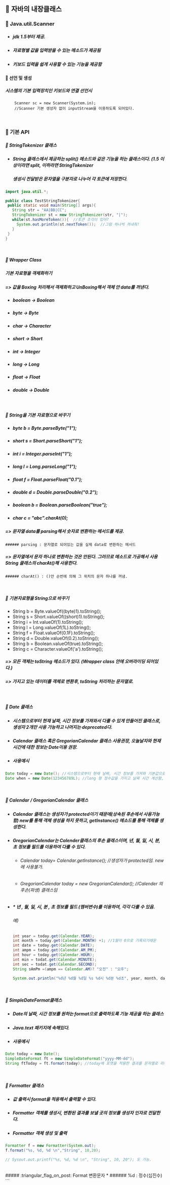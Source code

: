 ## :pushpin: 자바의 내장클래스
### :round_pushpin: Java.util.Scanner 
* ##### jdk 1.5부터 제공.
* ##### 자료형별 값을 입력받을 수 있는 메소드가 제공됨
* ##### 키보드 입력을 쉽게 사용할 수 있는 기능을 제공함

#### :triangular_flag_on_post: 선언 및 생성
##### 시스템의 기본 입력장치인 키보드와 연결 선언시
        Scanner sc = new Scanner(System.in);
        //Scanner 기본 생성자 없이 inputStream을 이용하도록 되어있다.

<br>

### :round_pushpin: 기본 API 
##### :triangular_flag_on_post: StringTokenizer 클래스 
* ##### String 클래스에서 제공하는 split() 메소드와 같은 기능을 하는 클래스이다. (1.5 이상이라면 split, 이하라면 StringTokenizer 
  #####  생성시 전달받은 문자열을 구분자로 나누어 각 토큰에 저장한다.
 ```java
 import java.util.*;
 
 public class TestStringTokenizer{
  public static void main(String[] args){
    String str = "AA|BB|CC";
    StringTokenizer st = new StringTokenizer(str, "|");
    while(st.hasMoreToken()){  //토큰 조각이 있어?
      System.out.println(st.nextToken());  //그럼 하나씩 꺼내줘!
    }
  }
 }
 ```
 
 <br>
 
 ##### :triangular_flag_on_post: Wrapper Class
 ##### 기본 자료형을 객체화하기
 ##### => 값을 Boxing 처리해서 객체화하고 UnBoxing해서 객체 안 data를 꺼낸다.
* ##### boolean -> Boolean
* ##### byte -> Byte
* ##### char -> Character
* ##### short -> Short
* ##### int -> Integer
* ##### long -> Long
* ##### float -> Float
* ##### double -> Double

<br>


 ##### :triangular_flag_on_post: String을 기본 자료형으로 바꾸기
 * ##### byte b = Byte.parseByte("1");
 * ##### short s = Short.parseShort("1");
 * ##### int i = Integer.parseInt("1");
 * ##### long l = Long.parseLong("1");
 * ##### float f = Float.parseFloat("0.1");
 * ##### double d = Double.parseDouble("0.2");
 * ##### boolean b = Boolean.parseBoolean("true");

 * ##### char c = "abc".charAt(0);
 
##### => 문자열 data를 parsing해서 숫자로 변환하는 메서드를 제공.
    ###### parsing : 문자열로 되어있는 값을 실제 data로 변환하는 메서드 
##### => 문자열에서 문자 하나로 변환하는 것은 안된다. 그러므로 메소드로 가공해서 사용 String 클래스의 charAt()해 사용한다. 
    ###### charAt() : ()안 순번에 의해 그 위치의 문자 하나를 꺼냄. 
    
  <br>
  
 ##### :triangular_flag_on_post: 기본자료형을 String으로 바꾸기
 * String b = Byte.valueOf((byte)1).toString();
 * String s = Short.valueOf((short)1).toString();
 * String i = Int.valueOf(1).toString();
 * String l = Long.valueOf(1L).toString();
 * String f = Float.valueOf(0.1F).toString();
 * String d = Double.valueOf(0.2).toString();
 * String b = Boolean.valueOf(true).toString();
 * String c = Character.valueOf('a').toString();
 ##### => 모든 객체는 toString 메소드가 있다. (Wrapper class 안에 오버라이딩 되어있다.)
 ##### => 가지고 있는 데이터를 객체로 변환후, toString 처리하는 문자열로.
 
 <br>
 
 ##### :triangular_flag_on_post: Date 클래스
 * ##### 시스템으로부터 현재 날짜, 시간 정보를 가져와서 다룰 수 있게 만들어진 클래스로, 생성자 2개만 사용 가능하고 나머지는 deprecated다.
 * ##### Calendar 클래스 혹은 GregorianCalendar 클래스 사용권장, 오늘날자와 현재 시간에 대한 정보는 Date이용 권장.
 * ##### 사용예시 
```java
Date today = new Date(); //시스템으로부터 현재 날짜, 시간 정보를 가져와 기본값으로 사용
Date when = new Date(123456789L); //long 형 정수값을 가지고 날짜 시간 계산함, 1970년 1월 1일 0시 0분 0초가 기준.
```

<br>

##### :triangular_flag_on_post: Calendar / GregorianCalendar 클래스
* ##### Calendar 클래스는 생성자가 protected이기 때문에(상속된 후손에서 사용가능함) new를 통해 객체 생성을 하지 못하고, getInstance() 메소드를 통해 객체를 생성한다.
* ##### GregorianCalendar는 Calender클래스의 후손 클래스이며, 년, 월, 일, 시, 분, 초 정보를 필드를 이용하여 다룰 수 있다. 
   * ###### Calendar today= Calendar.getInstance(); //생성자가 protected임. new에 사용불가.
   * ###### GregorianCalendar today = new GregorianCalendar(); //Calender 의 후손(파생) 클래스임
* ##### * 년 , 월, 일, 시, 분 , 초 정보를 필드 (멤버변수)를 이용하여, 각각 다룰 수 있음.
  ###### 예) 
  ```java
  int year = today.get(Calendar.YEAR);
  int month = today.get(Calendar.MONTH) +1; //1월이 0으로 기록되기때문
  int date = today.get(Calendar.DATE);
  int ampm = today.get(Calendar.AM_PM);
  int hour = today.get(Calendar.HOUR);
  int min = todat.get(Calendar.MINUTE);
  int sec = todat.get(Calendar.SECOND);
  String sAmPm =(ampm == Calendar.AM)? "오전" : "오후";
  
  System.out.println("%d년 %d월 %d일 %s %d시 %d분 %d초", year, month, date, sAmPm, hour, min, sec);
  ```
  
  <br>
  

##### :triangular_flag_on_post: SimpleDateFormat클래스
* ##### Date의 날짜, 시간 정보를 원하는 format으로 출력하도록 기능 제공을 하는 클래스
* ##### Java.text 패키지에 속해있다.
* ##### 사용예시 
 ```java 
Date today = new Date();
SimpleDateFormat ft = new SimpleDateFormat("yyyy-MM-dd");
String ftToday = ft.format(today); //today에 포맷을 적용한 결과를 문자열로 리턴.
```

<br>

##### :triangular_flag_on_post: Formatter 클래스
* ##### 값 출력시 format을 적용해서 출력할 수 있다. 
* ##### Formatter 객체를 생성시, 변환된 결과를 보낼 곳의 정보를 생성자 인자로 전달한다. 
* ##### Formatter 객체 생성 및 출력
```java
Formatter f = new Formatter(System.out);
f.format("%s, %d, %d \n","String", 10,20);

// Sysout.out.printf("%s, %d, %d \n", "String", 10, 20"); 도 가능.
```

<br>
##### :triangular_flag_on_post: Format 변환문자
* ###### %d : 정수(십진수)
```
